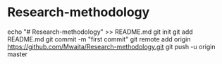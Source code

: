 # Research-methodology
echo "# Research-methodology" >> README.md
git init
git add README.md
git commit -m "first commit"
git remote add origin https://github.com/Mwaita/Research-methodology.git
git push -u origin master
